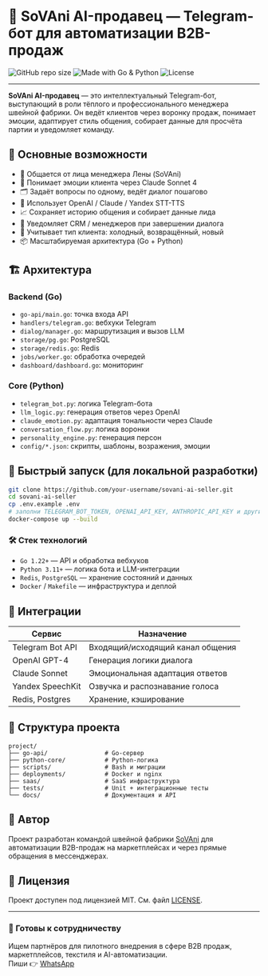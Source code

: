 # 🤖 SoVAni AI-продавец — Telegram-бот для автоматизации B2B-продаж

![GitHub repo size](https://img.shields.io/github/repo-size/your-username/sovani-ai-seller)
![Made with Go & Python](https://img.shields.io/badge/stack-Go%20%26%20Python-green)
![License](https://img.shields.io/github/license/your-username/sovani-ai-seller)

---

**SoVAni AI-продавец** — это интеллектуальный Telegram-бот, выступающий в роли тёплого и профессионального менеджера швейной фабрики. Он ведёт клиентов через воронку продаж, понимает эмоции, адаптирует стиль общения, собирает данные для просчёта партии и уведомляет команду.

## 📌 Основные возможности

- 💬 Общается от лица менеджера Лены (SoVAni)
- 🧠 Понимает эмоции клиента через Claude Sonnet 4
- 🗂 Задаёт вопросы по одному, ведёт диалог пошагово
- 🤖 Использует OpenAI / Claude / Yandex STT-TTS
- 📈 Сохраняет историю общения и собирает данные лида
- 🔗 Уведомляет CRM / менеджеров при завершении диалога
- 🧵 Учитывает тип клиента: холодный, возвращённый, новый
- 📦 Масштабируемая архитектура (Go + Python)

## 🏗 Архитектура

### Backend (Go)
- `go-api/main.go`: точка входа API
- `handlers/telegram.go`: вебхуки Telegram
- `dialog/manager.go`: маршрутизация и вызов LLM
- `storage/pg.go`: PostgreSQL
- `storage/redis.go`: Redis
- `jobs/worker.go`: обработка очередей
- `dashboard/dashboard.go`: мониторинг

### Core (Python)
- `telegram_bot.py`: логика Telegram-бота
- `llm_logic.py`: генерация ответов через OpenAI
- `claude_emotion.py`: адаптация тональности через Claude
- `conversation_flow.py`: логика воронки
- `personality_engine.py`: генерация персон
- `config/*.json`: скрипты, шаблоны, возражения, эмоции

## 🚀 Быстрый запуск (для локальной разработки)

```bash
git clone https://github.com/your-username/sovani-ai-seller.git
cd sovani-ai-seller
cp .env.example .env
# заполни TELEGRAM_BOT_TOKEN, OPENAI_API_KEY, ANTHROPIC_API_KEY и другие
docker-compose up --build
```

### 🛠 Стек технологий

- `Go 1.22+` — API и обработка вебхуков
- `Python 3.11+` — логика бота и LLM-интеграции
- `Redis`, `PostgreSQL` — хранение состояний и данных
- `Docker` / `Makefile` — инфраструктура и деплой

## 🧩 Интеграции

| Сервис         | Назначение                          |
|----------------|-------------------------------------|
| Telegram Bot API | Входящий/исходящий канал общения  |
| OpenAI GPT-4    | Генерация логики диалога            |
| Claude Sonnet   | Эмоциональная адаптация ответов     |
| Yandex SpeechKit| Озвучка и распознавание голоса      |
| Redis, Postgres | Хранение, кэширование               |

## 📂 Структура проекта

```
project/
├── go-api/                # Go-сервер
├── python-core/           # Python-логика
├── scripts/               # Bash и миграции
├── deployments/           # Docker и nginx
├── saas/                  # SaaS инфраструктура
├── tests/                 # Unit + интеграционные тесты
└── docs/                  # Документация и API
```

## 📣 Автор

Проект разработан командой швейной фабрики [SoVAni](https://t.me/sovani_factory) для автоматизации B2B-продаж на маркетплейсах и через прямые обращения в мессенджерах.

## 📝 Лицензия

Проект доступен под лицензией MIT. См. файл [LICENSE](LICENSE).

---

### 🤝 Готовы к сотрудничеству

Ищем партнёров для пилотного внедрения в сфере B2B продаж, маркетплейсов, текстиля и AI-автоматизации.  
Пиши 👉 [WhatsApp](https://api.whatsapp.com/send/?phone=79938931692)
